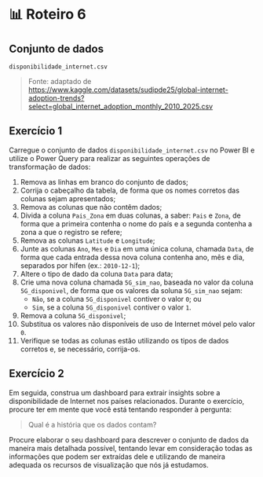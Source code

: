 # 📊 Roteiro 6

## Conjunto de dados

`disponibilidade_internet.csv`

> Fonte: adaptado de https://www.kaggle.com/datasets/sudipde25/global-internet-adoption-trends?select=global_internet_adoption_monthly_2010_2025.csv

## Exercício 1

Carregue o conjunto de dados `disponibilidade_internet.csv` no Power BI e utilize o Power Query para realizar as seguintes operações de transformação de dados:

1. Remova as linhas em branco do conjunto de dados;
2. Corrija o cabeçalho da tabela, de forma que os nomes corretos das colunas sejam apresentados;
3. Remova as colunas que não contêm dados;
4. Divida a coluna `Pais_Zona` em duas colunas, a saber: `Pais` e `Zona`, de forma que a primeira contenha o nome do país e a segunda contenha a zona a que o registro se refere;
5. Remova as colunas `Latitude` e `Longitude`;
6. Junte as colunas `Ano`, `Mes` e `Dia` em uma única coluna, chamada `Data`, de forma que cada entrada dessa nova coluna contenha ano, mês e dia, separados por hífen (ex.: `2010-12-1`);
7. Altere o tipo de dado da coluna `Data` para data;
8. Crie uma nova coluna chamada `5G_sim_nao`, baseada no valor da coluna `5G_disponivel`, de forma que os valores da soluna `5G_sim_nao` sejam:
    - `Não`, se a coluna `5G_disponivel` contiver o valor `0`; ou
    - `Sim`, se a coluna `5G_disponivel` contiver o valor `1`.
9. Remova a coluna `5G_disponivel`;
10. Substitua os valores não disponíveis de uso de Internet móvel pelo valor `0`.
11. Verifique se todas as colunas estão utilizando os tipos de dados corretos e, se necessário, corrija-os.

## Exercício 2

Em seguida, construa um dashboard para extrair insights sobre a disponibilidade de Internet nos países relacionados. Durante o exercício, procure ter em mente que você está tentando responder à pergunta:

> Qual é a história que os dados contam?

Procure elaborar o seu dashboard para descrever o conjunto de dados da maneira mais detalhada possível, tentando levar em consideração todas as informações que podem ser extraídas dele e utilizando de maneira adequada os recursos de visualização que nós já estudamos.

